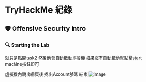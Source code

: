 # TryHackMe 紀錄

## 🛡 Offensive Security Intro

### 🔍 Starting the Lab

就只是點開task2
然後他會自動啟動虛擬機
如果沒有自動啟動就點擊start machine按鈕即可

虛擬機內跳出網頁後
找出Account號碼 結束
![image](https://hackmd.io/_uploads/Sklwg25Hxx.png)

